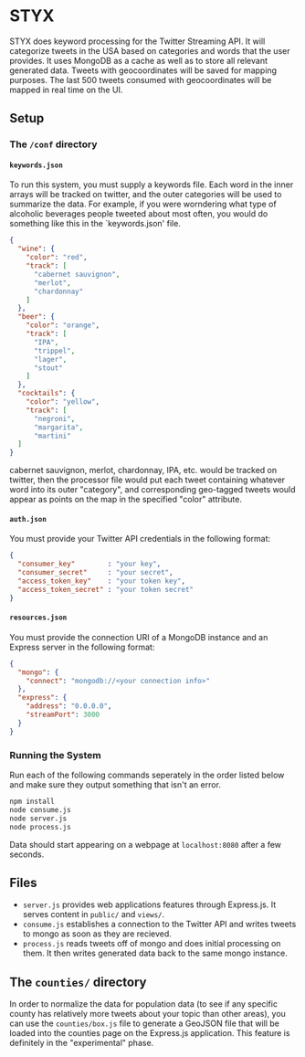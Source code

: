 # STYX
STYX does keyword processing for the Twitter Streaming API.  It will categorize tweets in the USA based on categories and words that the user provides.  It uses MongoDB as a cache as well as to store all relevant generated data.  Tweets with geocoordinates will be saved for mapping purposes.  The last 500 tweets consumed with geocoordinates will be mapped in real time on the UI.

## Setup

### The `/conf` directory

#### `keywords.json`
To run this system, you must supply a keywords file. Each word in the inner arrays will be tracked on twitter, and the outer categories will be used to summarize the data.  For example, if you were worndering what type of alcoholic beverages people tweeted about most often, you would do something like this in the `keywords.json' file.

``` json
{
  "wine": {
    "color": "red",
    "track": [
      "cabernet sauvignon",
      "merlot",
      "chardonnay"
    ]
  },
  "beer": {
    "color": "orange",
    "track": [
      "IPA",
      "trippel",
      "lager",
      "stout"
    ]
  },
  "cocktails": {
    "color": "yellow",
    "track": [
      "negroni",
      "margarita",
      "martini"
  ]
}
```
cabernet sauvignon, merlot, chardonnay, IPA, etc. would be tracked on twitter, then the processor file would put each tweet containing whatever word into its outer "category", and corresponding geo-tagged tweets would appear as points on the map in the specified "color" attribute.

#### `auth.json`
You must provide your Twitter API credentials in the following format:
```json
{
  "consumer_key"        : "your key",
  "consumer_secret"     : "your secret",
  "access_token_key"    : "your token key",
  "access_token_secret" : "your token secret"
}
```

#### `resources.json`
You must provide the connection URI of a MongoDB instance and an Express server in the following format:
```json
{
  "mongo": {
    "connect": "mongodb://<your connection info>"
  },
  "express": {
    "address": "0.0.0.0",
    "streamPort": 3000
  }
}
```
### Running the System
Run each of the following commands seperately in the order listed below and make sure they output something that isn't an error.
```bash
npm install
node consume.js
node server.js
node process.js
```
Data should start appearing on a webpage at `localhost:8080` after a few seconds.

## Files
- `server.js` provides web applications features through Express.js.  It serves content in `public/` and `views/`.
- `consume.js` establishes a connection to the Twitter API and writes tweets to mongo as soon as they are recieved.
- `process.js` reads tweets off of mongo and does initial processing on them.  It then writes generated data back to the same mongo instance.

## The `counties/` directory

In order to normalize the data for population data (to see if any specific county has relatively more tweets about your topic than other areas), you can use the `counties/box.js` file to generate a GeoJSON file that will be loaded into the counties page on the Express.js application.  This feature is definitely in the "experimental" phase.

